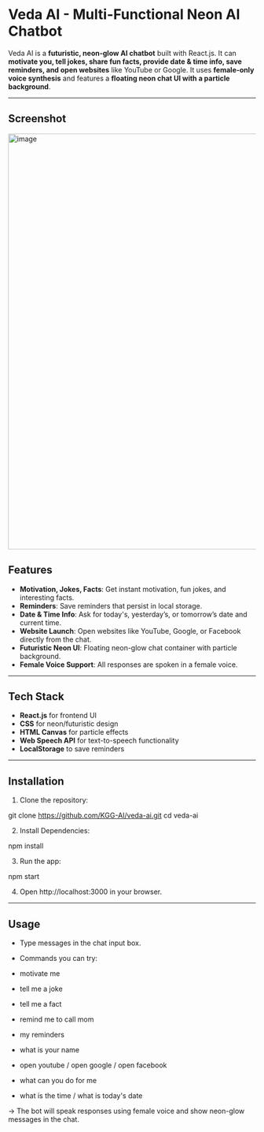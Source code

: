 # Veda AI - Multi-Functional Neon AI Chatbot

Veda AI is a **futuristic, neon-glow AI chatbot** built with React.js. It can **motivate you, tell jokes, share fun facts, provide date & time info, save reminders, and open websites** like YouTube or Google. It uses **female-only voice synthesis** and features a **floating neon chat UI with a particle background**.

---

## **Screenshot** 

<img width="1900" height="844" alt="image" src="https://github.com/user-attachments/assets/5136a63b-c0a8-45e9-a571-cb88a47500d1" />


## **Features**

- **Motivation, Jokes, Facts**: Get instant motivation, fun jokes, and interesting facts.
- **Reminders**: Save reminders that persist in local storage.
- **Date & Time Info**: Ask for today's, yesterday’s, or tomorrow’s date and current time.
- **Website Launch**: Open websites like YouTube, Google, or Facebook directly from the chat.
- **Futuristic Neon UI**: Floating neon-glow chat container with particle background.
- **Female Voice Support**: All responses are spoken in a female voice.

---

## **Tech Stack**

- **React.js** for frontend UI
- **CSS** for neon/futuristic design
- **HTML Canvas** for particle effects
- **Web Speech API** for text-to-speech functionality
- **LocalStorage** to save reminders

---

## **Installation**

1. Clone the repository:

git clone https://github.com/KGG-AI/veda-ai.git
cd veda-ai

2. Install Dependencies:

npm install

3. Run the app:

npm start

4. Open http://localhost:3000 in your browser.

---

## Usage

- Type messages in the chat input box.

- Commands you can try:

- motivate me

- tell me a joke

- tell me a fact

- remind me to call mom

- my reminders

- what is your name

- open youtube / open google / open facebook

- what can you do for me

- what is the time / what is today's date

-> The bot will speak responses using female voice and show neon-glow messages in the chat.
 
